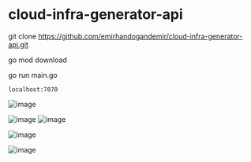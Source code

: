 # cloud-infra-generator-api

git clone https://github.com/emirhandogandemir/cloud-infra-generator-api.git

go mod download

go run main.go

`localhost:7070`

![image](https://github.com/emirhandogandemir/cloud-infra-generator-api/assets/74687192/b91d1b32-fff3-4f1f-9247-516c54cea731)

![image](https://github.com/emirhandogandemir/cloud-infra-generator-api/assets/74687192/b59b7d63-4def-486a-b3d5-50601d97d192)
![image](https://github.com/emirhandogandemir/cloud-infra-generator-api/assets/74687192/8933554c-a7e2-42b1-a735-ef2d04370606)

![image](https://github.com/emirhandogandemir/cloud-infra-generator-api/assets/74687192/93cfc381-91d3-4943-8822-f554f6b1340f)

![image](https://github.com/emirhandogandemir/cloud-infra-generator-api/assets/74687192/ad034d23-b6e3-4bb2-89d0-e18fcb6ce3a7)

